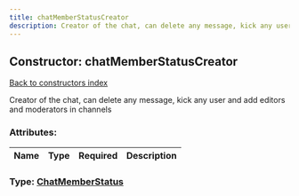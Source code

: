 ```yaml
---
title: chatMemberStatusCreator
description: Creator of the chat, can delete any message, kick any user and add editors and moderators in channels
---
```

## Constructor: chatMemberStatusCreator  
[Back to constructors index](index.md)



Creator of the chat, can delete any message, kick any user and add editors and moderators in channels

### Attributes:

| Name     |    Type       | Required | Description |
|----------|---------------|----------|-------------|



### Type: [ChatMemberStatus](../types/ChatMemberStatus.md)


